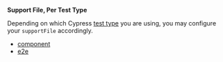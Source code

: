 <Alert type="info">

<strong class="alert-header"><Icon name="cogs"></Icon> Support File, Per Test
Type</strong>

Depending on which Cypress [test type](/guides/overview/choosing-testing-type)
you are using, you may configure your `supportFile` accordingly.

- [component](/guides/references/configuration#component)
- [e2e](/guides/references/configuration#e2e)

</Alert>
